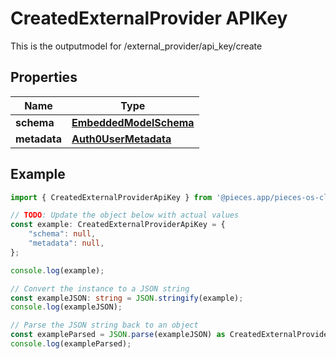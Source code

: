 
# CreatedExternalProvider APIKey

This is the outputmodel for /external_provider/api_key/create

## Properties

Name | Type
------------ | -------------
**schema** | [**EmbeddedModelSchema**](EmbeddedModelSchema)
**metadata** | [**Auth0UserMetadata**](Auth0UserMetadata)

## Example

```typescript
import { CreatedExternalProviderApiKey } from '@pieces.app/pieces-os-client';

// TODO: Update the object below with actual values
const example: CreatedExternalProviderApiKey = {
    "schema": null,
    "metadata": null,
};

console.log(example);

// Convert the instance to a JSON string
const exampleJSON: string = JSON.stringify(example);
console.log(exampleJSON);

// Parse the JSON string back to an object
const exampleParsed = JSON.parse(exampleJSON) as CreatedExternalProviderApiKey;
console.log(exampleParsed);
```



